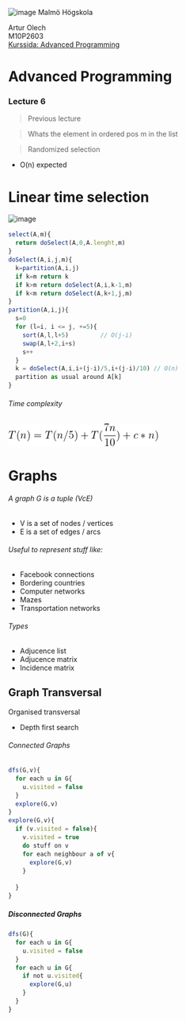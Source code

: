 ![image](https://pbs.twimg.com/profile_images/624172340/mah-logo-twitter_normal.png "Malmö Högskola") Malmö Högskola


Artur Olech  
M10P2603  
[Kurssida: Advanced Programming](https://www.google.com "Advanced Programming")
# Advanced Programming
### Lecture 6
>Previous lecture

> Whats the element in ordered pos m in the list

> Randomized selection
* O(n) expected

# Linear time selection
![image](https://raw.githubusercontent.com/CommanderAlchemy/Advanced-Programming/master/Lectures/Lecture6_images/lts_drawing.JPG "Linear Time Search")
```javascript
select(A,m){
  return doSelect(A,0,A.lenght,m)
}
doSelect(A,i,j,m){
  k=partition(A,i,j)
  if k=m return k
  if k>m return doSelect(A,i,k-1,m)
  if k<m return doSelect(A,k+1,j,m)
}
partition(A,i,j){
  s=0
  for (l=i, i <= j, +=5){
    sort(A,l,l+5)         // O(j-i)
    swap(A,l+2,i+s)
    s++
  }
  k = doSelect(A,i,i+(j-i)/5,i+(j-i)/10) // O(n)
  partition as usual around A[k]
}
```
###### Time complexity
![image](https://raw.githubusercontent.com/CommanderAlchemy/Advanced-Programming/master/Lectures/Lecture6_images/lts_0.png "Linear Time Search")

# Graphs
###### A graph G is a tuple (VcE)
* V is a set of nodes / vertices
* E is a set of edges / arcs

###### Useful to represent stuff like:
* Facebook connections
* Bordering countries
* Computer networks
* Mazes
* Transportation networks

###### Types
* Adjucence list
* Adjucence matrix
* Incidence matrix

## Graph Transversal
Organised transversal
* Depth first search

###### Connected Graphs
```javascript
dfs(G,v){
  for each u in G{
    u.visited = false
  }
  explore(G,v)
}
explore(G,v){
  if (v.visited = false){
    v.visited = true
    do stuff on v
    for each neighbour a of v{
      explore(G,v)
    }

  }
}
```
##### Disconnected Graphs
```javascript
dfs(G){
  for each u in G{
    u.visited = false
  }
  for each u in G{
    if not u.visited{
      explore(G,u)
    }
  }
}
```
